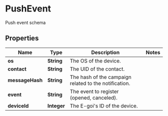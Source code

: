 

# PushEvent

Push event schema
## Properties

Name | Type | Description | Notes
------------ | ------------- | ------------- | -------------
**os** | **String** | The OS of the device. | 
**contact** | **String** | The UID of the contact. | 
**messageHash** | **String** | The hash of the campaign related to the notification. | 
**event** | **String** | The event to register (opened, canceled). | 
**deviceId** | **Integer** | The E-goi&#39;s ID of the device. | 



